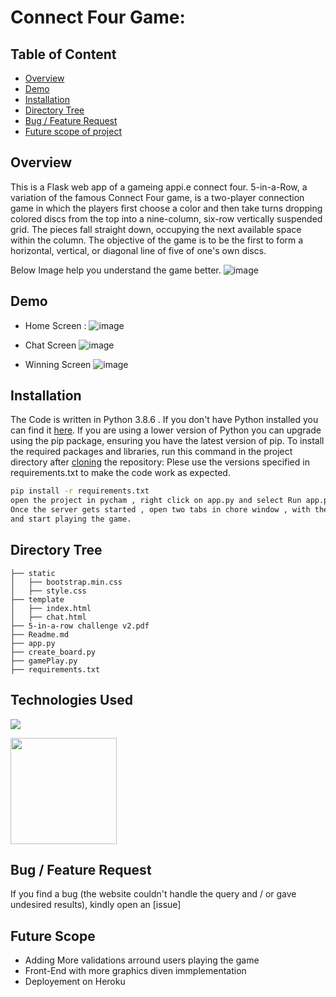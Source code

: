 # Connect Four Game: 

## Table of Content

  * [Overview](#overview)
  * [Demo](#demo)
  * [Installation](#installation)
  * [Directory Tree](#directory-tree)
  * [Bug / Feature Request](#bug---feature-request)
  * [Future scope of project](#future-scope)



## Overview
This is a Flask web app of a gameing appi.e connect four.
5-in-a-Row, a variation of the famous Connect Four game, is a two-player connection game in which the players first choose a color and then take turns dropping colored discs from the top into a nine-column, six-row vertically suspended grid. The pieces fall straight down, occupying the next available space within the column. The objective of the game is to be the first to form a horizontal, vertical, or diagonal line of five of one's own discs.

Below Image help you understand the game better.
![image](https://user-images.githubusercontent.com/6366237/128812597-2412db1f-afd9-4b36-bf33-c64c801a9066.png)

## Demo
 * Home Screen :
   ![image](https://user-images.githubusercontent.com/6366237/128811304-9445e536-7d47-4163-9a21-d66d4c9a9cb2.png)
   
 * Chat Screen
  ![image](https://user-images.githubusercontent.com/6366237/128811744-441963ac-f792-4664-9a1f-52eea8d609f1.png)

 * Winning Screen
   ![image](https://user-images.githubusercontent.com/6366237/128812275-2ea8ba41-7370-4687-a572-b0d93e17e78f.png)


## Installation
The Code is written in Python 3.8.6 . If you don't have Python installed you can find it [here](https://www.python.org/downloads/). If you are using a lower version of Python you can upgrade using the pip package, ensuring you have the latest version of pip. To install the required packages and libraries, run this command in the project directory after [cloning](https://www.howtogeek.com/451360/how-to-clone-a-github-repository/) the repository:
Plese use the versions specified in requirements.txt to make the code work as expected.

```bash
pip install -r requirements.txt
open the project in pycham , right click on app.py and select Run app.py 
Once the server gets started , open two tabs in chore window , with the URL http://127.0.0.1:5000
and start playing the game.
```

## Directory Tree 
```
├── static 
│   ├── bootstrap.min.css
│   ├── style.css
├── template
│   ├── index.html
│   ├── chat.html
├── 5-in-a-row challenge v2.pdf
├── Readme.md
├── app.py
├── create_board.py
├── gamePlay.py
├── requirements.txt
```

## Technologies Used

![](https://forthebadge.com/images/badges/made-with-python.svg)

[<img target="_blank" src="https://flask.palletsprojects.com/en/1.1.x/_images/flask-logo.png" width=170>](https://flask.palletsprojects.com/en/1.1.x/)

## Bug / Feature Request

If you find a bug (the website couldn't handle the query and / or gave undesired results), kindly open an [issue]

## Future Scope

* Adding More validations arround users playing the game
* Front-End with more graphics diven immplementation
* Deployement on Heroku
